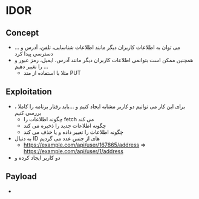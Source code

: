 # IDOR

## Concept
- می توان به اطلاعات کاربران دیگر مانند اطلاعات شناسایی، تلفن، آدرس و ... دسترسی پیدا کرد
- همچنین ممکن است بتوانمی اطلاعات کاربران دیگر مانند آدرس، ایمیل، رمز عبور و ... را تغییر دهیم
  - مثلا با استفاده از متد PUT

## Exploitation
- ، برای این کار می توانیم دو کاربر مشابه ایجاد کنیم و ...باید رفتار برنامه را کاملا بررسی کنیم 
  - چگونه اطلاعات را fetch می کند
  - چگونه اطلاعات جدید را ذخیره می کند
  - چگونه اطلاعات را تغییر داده و یا حذف می کند
- به دنبال ID های از جنس عدد می گردیم  
  - https://example.com/api/user/167865/address => https://example.com/api/user/1/address
- دو کاربر ایجاد کرده و 

## Payload
- 


